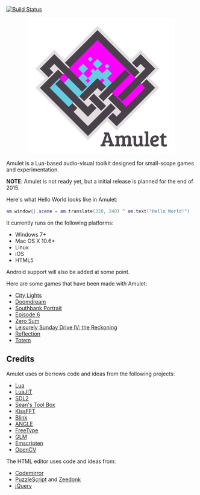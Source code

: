 [![Build Status](https://travis-ci.org/ianmaclarty/amulet.svg?branch=master)](https://travis-ci.org/ianmaclarty/amulet)

<p align="center"><img src="logo.png"/></p>

Amulet is a Lua-based audio-visual toolkit designed for small-scope games and experimentation.

**NOTE**: Amulet is not ready yet, but a initial release is planned for the end of 2015.

Here's what Hello World looks like in Amulet:

```lua
am.window{}.scene = am.translate(320, 240) ^ am.text("Hello World!")
```

It currently runs on the following platforms:

- Windows 7+
- Mac OS X 10.6+
- Linux
- iOS
- HTML5

Android support will also be added at some point.

Here are some games that have been made with Amulet:

- [City Lights](http://ianmaclarty.itch.io/city-lights)
- [Doomdream](http://ianmaclarty.itch.io/doomdream)
- [Southbank Portrait](http://ianmaclarty.itch.io/southbank-portrait)
- [Episode 6](http://forum.makega.me/t/chain-game-2-schedule-games/1483/66?u=muclorty)
- [Zero Sum](http://ianmaclarty.itch.io/zero-sum)
- [Leisurely Sunday Drive IV: the Reckoning](http://gamejolt.com/games/leisurely-sunday-drive-iv-the-reckoning/80716)
- [Reflection](http://ianmaclarty.itch.io/reflection)
- [Totem](http://ludumdare.com/compo/ludum-dare-33/?action=preview&uid=20641)

## Credits

Amulet uses or borrows code and ideas from the following projects:

- [Lua](http://lua.org)
- [LuaJIT](http://luajit.org/)
- [SDL2](https://www.libsdl.org)
- [Sean's Tool Box](https://github.com/nothings/stb)
- [KissFFT](http://sourceforge.net/projects/kissfft/)
- [Blink](http://www.chromium.org/blink)
- [ANGLE](https://code.google.com/p/angleproject/)
- [FreeType](http://www.freetype.org/)
- [GLM](http://glm.g-truc.net)
- [Emscripten](http://emscripten.org)
- [OpenCV](http://opencv.org/)

The HTML editor uses code and ideas from:

- [Codemirror](https://codemirror.net/)
- [PuzzleScript](https://github.com/increpare/PuzzleScript) and [Zeedonk](https://github.com/increpare/zeedonk)
- [jQuery](https://jquery.com/)
